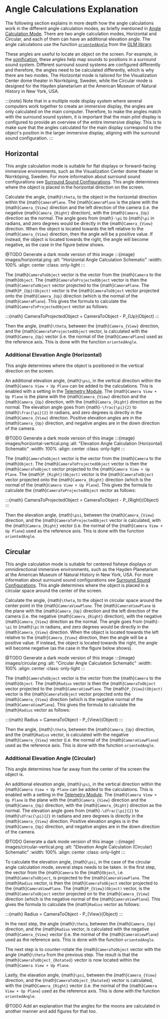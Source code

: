 # Angle Calculations Explanation
The following section explains in more depth how the angle calculations work in the different angle calculation modes, as briefly mentioned in [Angle Calculation Mode](./general.md#angle-calculation-mode). There are two angle calculation modes, Horizontal and Circular, and each of them can have an additional elevation angle. The angle calculations use the function [`orientedAngle`](https://glm.g-truc.net/0.9.4/api/a00210.html#ga3f15db506641d5f9461259672b7f276c) from the [GLM library](https://glm.g-truc.net/0.9.4/api/index.html).

These angles are useful to locate an object on the screen. For example, in the [sonification](./sonification.md#sonification), these angles help map sounds to positions in a surround sound system. Different surround sound systems are configured differently and therefore, the angles need to be calculated differently, which is why there are two modes. The Horizontal mode is tailored for the Visualization Center dome theater in Norrköping, Sweden, while the Circular mode is designed for the Hayden planetarium at the American Museum of Natural History in New York, USA.

:::{note}
Note that in a multiple node display system where several computers work together to create an immersive display, the angles are only calculated on the main computer. Therefore, to make the angles match with the surround sound system, it is important that the main pilot display is configured to provide an overview of the entire immersive display. This is to make sure that the angles calculated for the main display correspond to the object's position in the larger immersive display, aligning with the surround sound configuration.
:::

## Horizontal
This angle calculation mode is suitable for flat displays or forward-facing immersive environments, such as the Visualization Center dome theater in Norrköping, Sweden. For more information about surround sound configurations see [Surround Sound Configurations](./sonification.md#surround-sound-configurations). This angle determines where the object is placed in the horizontal direction on the screen.

Calculate the angle, {math}`\theta`, to the object in the horizontal direction within the {math}`CameraPlane`. The {math}`CameraPlane` is the plane with the {math}`Camera_{View}` direction and the left direction of the camera (i.e. the negative {math}`Camera_{Right}` direction), with the {math}`Camera_{Up}` direction as the normal. The angle goes from {math}`-\pi` to {math}`\pi` in radians, and zero degrees would be directly in the {math}`Camera_{View}` direction. When the object is located towards the left relative to the {math}`Camera_{View}` direction, then the angle will be a positive value. If instead, the object is located towards the right, the angle will become negative, as the case in the figure below shows.

@TODO Generate a dark mode version of this image
:::{image} images/horizontal.png
:alt: "Horizontal Angle Calculation Schematic"
:width: 100%
:align: center
:class: only-light
:::

The {math}`CameraToObject` vector is the vector from the {math}`Camera` to the {math}`Object`. The {math}`CameraToProjectedObject` vector is then the {math}`CameraToObject` vector projected to the {math}`CameraPlane`. The {math}`P_{Up}(Object)` vector is the {math}`CameraToObject` vector projected onto the {math}`Camera_{Up}` direction (which is the normal of the {math}`CameraPlane`). This gives the formula to calculate the {math}`CameraToProjectedObject` vector as follows:

:::{math}
  CameraToProjectedObject = CameraToObject - P_{Up}(Object)
:::

Then the angle, {math}`\theta`, between the {math}`Camera_{View}` direction, and the {math}`CameraToProjectedObject` vector, is calculated with the {math}`Camera_{Up}` vector (i.e. the normal of the {math}`CameraPlane`) used as the reference axis. This is done with the function `orientedAngle`.

### Additional Elevation Angle (Horizontal)
This angle determines where the object is positioned in the vertical direction on the screen.

An additional elevation angle, {math}`\psi`, in the vertical direction within the {math}`Camera View + Up Plane` can be added to the calculations. This is enabled with a setting in the [Telemetry Module](index). The {math}`Camera View + Up Plane` is the plane with the {math}`Camera_{View}` direction and the {math}`Camera_{Up}` direction, with the {math}`Camera_{Right}` direction as the normal. The elevation angle goes from {math}`-\frac{\pi}{2}` to {math}`\frac{\pi}{2}` in radians, and zero degrees is directly in the {math}`Camera_{View}` direction. Positive elevation angles are in the {math}`Camera_{Up}` direction, and negative angles are in the down direction of the camera.

@TODO Generate a dark mode version of this image
:::{image} images/horizontal-vertical.png
:alt: "Elevation Angle Calculation (Horizontal) Schematic"
:width: 100%
:align: center
:class: only-light
:::

The {math}`CameraToObject` vector is the vector from the {math}`Camera` to the {math}`Object`. The {math}`CameraToProjectedObject` vector is then the {math}`CameraToObject` vector projected to the {math}`Camera View + Up Plane`. The {math}`P_{Right}(Object)` vector is the {math}`CameraToObject` vector projected onto the {math}`Camera_{Right}` direction (which is the normal of the {math}`Camera View + Up Plane`). This gives the formula to calculate the {math}`CameraToProjectedObject` vector as follows:

:::{math}
  CameraToProjectedObject = CameraToObject - P_{Right}(Object)
:::

Then the elevation angle, {math}`\psi`, between the {math}`Camera_{View}` direction, and the {math}`CameraToProjectedObject` vector is calculated, with the {math}`Camera_{Right}` vector (i.e. the normal of the {math}`Camera View + Up Plane`) used as the reference axis. This is done with the function `orientedAngle`.

## Circular
This angle calculation mode is suitable for centered fisheye displays or omnidirectional immersive environments, such as the Hayden Planetarium at the American Museum of Natural History in New York, USA. For more information about surround sound configurations see [Surround Sound Configurations](./sonification.md#surround-sound-configurations). This angle determines where the object is placed in a circular space around the center of the screen.

Calculate the angle, {math}`\theta`, to the object in circular space around the center point in the {math}`CameraViewPlane`. The {math}`CameraViewPlane` is the plane with the {math}`Camera_{Up}` direction and the left direction of the camera (i.e. the negative {math}`Camera_{Right}` direction), with the negative {math}`Camera_{View}` direction as the normal. The angle goes from {math}`-\pi` to {math}`\pi` in radians, and zero degrees would be directly in the {math}`Camera_{View}` direction. When the object is located towards the left relative to the {math}`Camera_{View}` direction, then the angle will be a positive value. If instead, the object is located towards the right, the angle will become negative (as the case in the figure below shows).

@TODO Generate a dark mode version of this image
:::{image} images/circular.png
:alt: "Circular Angle Calculation Schematic"
:width: 100%
:align: center
:class: only-light
:::

The {math}`CameraToObject` vector is the vector from the {math}`Camera` to the {math}`Object`. The {math}`Radius` vector is then the {math}`CameraToObject` vector projected to the {math}`CameraViewPlane`. The {math}`P_{View}(Object)` vector is the {math}`CameraToObject` vector projected onto the {math}`Camera_{View}` direction (which is the negative normal of the {math}`CameraViewPlane`). This gives the formula to calculate the {math}`Radius` vector as follows:

:::{math}
  Radius = CameraToObject - P_{View}(Object)
:::

Then the angle, {math}`\theta`, between the {math}`Camera_{Up}` direction, and the {math}`Radius` vector, is calculated with the negative {math}`Camera_{View}` vector (i.e. the normal of the {math}`CameraViewPlane`) used as the reference axis. This is done with the function `orientedAngle`.

### Additional Elevation Angle (Circular)
This angle determines how far away from the center of the screen the object is.

An additional elevation angle, {math}`\psi`, in the vertical direction within the {math}`Camera View + Up Plane` can be added to the calculations. This is enabled with a setting in the [Telemetry Module](index). The {math}`Camera View + Up Plane` is the plane with the {math}`Camera_{View}` direction and the {math}`Camera_{Up}` direction, with the {math}`Camera_{Right}` direction as the normal. The elevation angle goes from {math}`-\dfrac{\pi}{2}` to {math}`\dfrac{\pi}{2}` in radians and zero degrees is directly in the {math}`Camera_{View}` direction. Positive elevation angles is in the {math}`Camera_{Up}` direction, and negative angles are in the down direction of the camera.

@TODO Generate a dark mode version of this image
:::{image} images/circular-vertical.png
:alt: "Elevation Angle Calculation (Circular) Schematic"
:width: 100%
:align: center
:class: only-light
:::

To calculate the elevation angle, {math}`\psi`, in the case of the circular angle calculation mode, several steps needs to be taken.
In the first step, the vector from the {math}`Camera` to the {math}`Object`, i.e. {math}`CameraToObject`, is projected to the {math}`CameraViewPlane`. The {math}`Radius` vector, is then the {math}`CameraToObject` vector projected to the {math}`CameraViewPlane`. The {math}`P_{View}(Object)` vector, is the {math}`CameraToObject` vector projected on to the {math}`Camera_{View}` direction (which is the negative normal of the {math}`CameraViewPlane`). This gives the formula to calculate the {math}`Radius` vector as follows:

:::{math}
  Radius = CameraToObject - P_{View}(Object)
:::

In the next step, the angle {math}`\theta`, between the {math}`Camera_{Up}` direction, and the {math}`Radius` vector, is calculated with the negative {math}`Camera_{View}` vector (i.e. the normal of the {math}`CameraViewPlane`) used as the reference axis. This is done with the function `orientedAngle`.

The next step is to counter-rotate the {math}`CameraToObject` vector with the angle {math}`\theta` from the previous step. The result is that the {math}`CameraToObject_{Rotated}` vector is now located within the {math}`Camera View + Up Plane`.

Lastly, the elavation angle, {math}`\psi`, between the {math}`Camera_{View}` direction, and the {math}`CameraToObject_{Rotated}` vector is calculated, with the {math}`Camera_{Right}` vector (i.e. the normal of the {math}`Camera View + Up Plane`) used as the reference axis. This is done with the function `orientedAngle`.

@TODO Add an explanation that the angles for the moons are calculated in another manner and add figures for that too.
